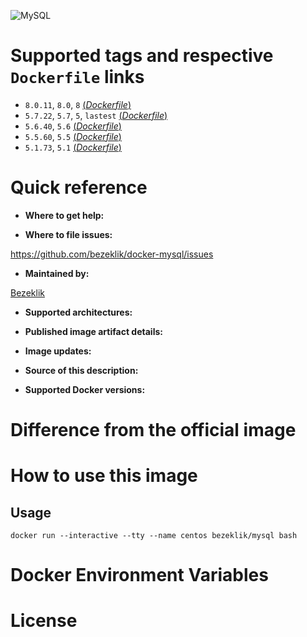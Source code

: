 ![MySQL](https://www.mysql.com/common/logos/logo-mysql-170x115.png)

# Supported tags and respective `Dockerfile` links

- `8.0.11`, `8.0`, `8` [(*Dockerfile*)](https://github.com/bezeklik/docker-mysql/blob/master/8.0/Dockerfile)
- `5.7.22`, `5.7`, `5`, `lastest` [(*Dockerfile*)](https://github.com/bezeklik/docker-mysql/blob/master/5.7/Dockerfile)
- `5.6.40`, `5.6` [(*Dockerfile*)](https://github.com/bezeklik/docker-mysql/blob/master/5.6/Dockerfile)
- `5.5.60`, `5.5` [(*Dockerfile*)](https://github.com/bezeklik/docker-mysql/blob/master/5.5/Dockerfile)
- `5.1.73`, `5.1` [(*Dockerfile*)](https://github.com/bezeklik/docker-mysql/blob/master/5.1/Dockerfile)

# Quick reference

- **Where to get help:**

- **Where to file issues:**

https://github.com/bezeklik/docker-mysql/issues

- **Maintained by:**

[Bezeklik](https://github.com/bezeklik/)

- **Supported architectures:**

- **Published image artifact details:**

- **Image updates:**

- **Source of this description:**

- **Supported Docker versions:**

# Difference from the official image

# How to use this image

## Usage

```
docker run --interactive --tty --name centos bezeklik/mysql bash
```

# Docker Environment Variables

# License

